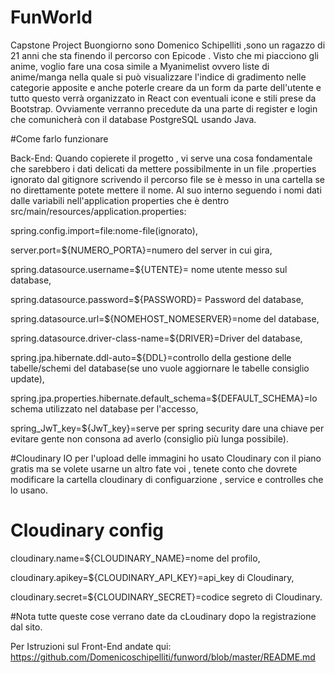# FunWorld
Capstone Project
Buongiorno sono Domenico Schipelliti ,sono un ragazzo di 21 anni che sta finendo il percorso con Epicode . Visto che mi piacciono gli anime, voglio fare una cosa simile a Myanimelist ovvero liste di anime/manga  nella quale si può visualizzare l'indice di gradimento nelle categorie apposite e anche poterle creare da un form da parte dell'utente e tutto questo verrà organizzato in React con eventuali icone e stili prese da Bootstrap. Ovviamente verranno precedute da una parte di register e login che comunicherà con il database PostgreSQL usando Java.

#Come farlo funzionare

Back-End:
Quando copierete il progetto , vi serve una cosa fondamentale che sarebbero i dati delicati da mettere possibilmente in un file .properties ignorato dal gitignore scrivendo il percorso file se è messo in una cartella se no direttamente potete mettere il nome. Al suo interno seguendo i nomi dati dalle variabili nell'application properties che è dentro src/main/resources/application.properties:

spring.config.import=file:nome-file(ignorato),

server.port=${NUMERO_PORTA}=numero del server in cui gira,

spring.datasource.username=${UTENTE}= nome utente messo sul database, 

spring.datasource.password=${PASSWORD}= Password del database,

spring.datasource.url=${NOMEHOST_NOMESERVER}=nome del database,

spring.datasource.driver-class-name=${DRIVER}=Driver del database,

spring.jpa.hibernate.ddl-auto=${DDL}=controllo della gestione delle tabelle/schemi del database(se uno vuole aggiornare le tabelle consiglio update),

spring.jpa.properties.hibernate.default_schema=${DEFAULT_SCHEMA}=lo schema utilizzato nel database per l'accesso,

spring_JwT_key=${JwT_key}=serve per spring security dare una chiave per evitare gente non consona ad averlo (consiglio più lunga possibile).

#Cloudinary
IO per l'upload delle immagini ho usato Cloudinary con il piano gratis ma se volete usarne un altro fate voi , tenete conto che dovrete modificare la cartella cloudinary di configuarzione , service e controlles che lo usano.
# Cloudinary config
cloudinary.name=${CLOUDINARY_NAME}=nome del profilo, 

cloudinary.apikey=${CLOUDINARY_API_KEY}=api_key di Cloudinary,

cloudinary.secret=${CLOUDINARY_SECRET}=codice segreto di Cloudinary.

#Nota tutte queste cose verrano date da cLoudinary dopo la registrazione dal sito.

Per Istruzioni sul Front-End andate qui:
https://github.com/Domenicoschipelliti/funword/blob/master/README.md








